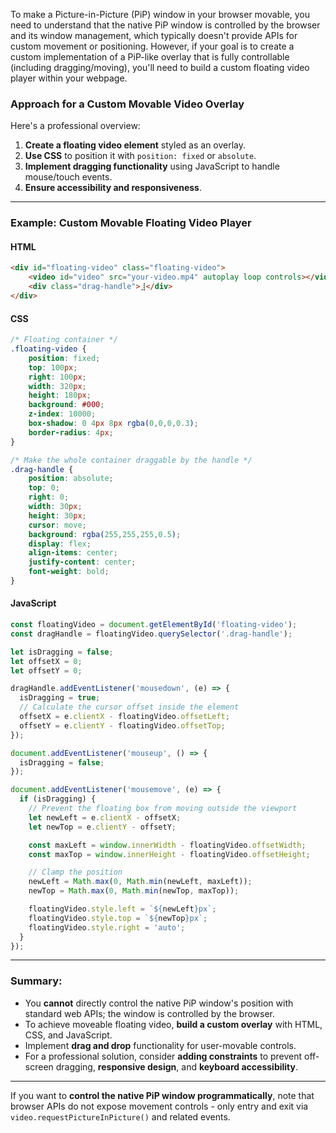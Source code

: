 To make a Picture-in-Picture (PiP) window in your browser movable, you need to understand that the native PiP window is controlled by the browser and its window management, which typically doesn't provide APIs for custom movement or positioning. However, if your goal is to create a custom implementation of a PiP-like overlay that is fully controllable (including dragging/moving), you'll need to build a custom floating video player within your webpage.

### Approach for a Custom Movable Video Overlay

Here's a professional overview:

1. **Create a floating video element** styled as an overlay.
2. **Use CSS** to position it with `position: fixed` or `absolute`.
3. **Implement dragging functionality** using JavaScript to handle mouse/touch events.
4. **Ensure accessibility and responsiveness**.

---

### Example: Custom Movable Floating Video Player

#### HTML
```html
<div id="floating-video" class="floating-video">
    <video id="video" src="your-video.mp4" autoplay loop controls></video>
    <div class="drag-handle">⣸</div>
</div>
```

#### CSS
```css
/* Floating container */
.floating-video {
    position: fixed;
    top: 100px;
    right: 100px;
    width: 320px;
    height: 180px;
    background: #000;
    z-index: 10000;
    box-shadow: 0 4px 8px rgba(0,0,0,0.3);
    border-radius: 4px;
}

/* Make the whole container draggable by the handle */
.drag-handle {
    position: absolute;
    top: 0;
    right: 0;
    width: 30px;
    height: 30px;
    cursor: move;
    background: rgba(255,255,255,0.5);
    display: flex;
    align-items: center;
    justify-content: center;
    font-weight: bold;
}
```

#### JavaScript
```js
const floatingVideo = document.getElementById('floating-video');
const dragHandle = floatingVideo.querySelector('.drag-handle');

let isDragging = false;
let offsetX = 0;
let offsetY = 0;

dragHandle.addEventListener('mousedown', (e) => {
  isDragging = true;
  // Calculate the cursor offset inside the element
  offsetX = e.clientX - floatingVideo.offsetLeft;
  offsetY = e.clientY - floatingVideo.offsetTop;
});

document.addEventListener('mouseup', () => {
  isDragging = false;
});

document.addEventListener('mousemove', (e) => {
  if (isDragging) {
    // Prevent the floating box from moving outside the viewport
    let newLeft = e.clientX - offsetX;
    let newTop = e.clientY - offsetY;

    const maxLeft = window.innerWidth - floatingVideo.offsetWidth;
    const maxTop = window.innerHeight - floatingVideo.offsetHeight;

    // Clamp the position
    newLeft = Math.max(0, Math.min(newLeft, maxLeft));
    newTop = Math.max(0, Math.min(newTop, maxTop));

    floatingVideo.style.left = `${newLeft}px`;
    floatingVideo.style.top = `${newTop}px`;
    floatingVideo.style.right = 'auto';
  }
});
```

---

### Summary:
- You **cannot** directly control the native PiP window's position with standard web APIs; the window is controlled by the browser.
- To achieve moveable floating video, **build a custom overlay** with HTML, CSS, and JavaScript.
- Implement **drag and drop** functionality for user-movable controls.
- For a professional solution, consider **adding constraints** to prevent off-screen dragging, **responsive design**, and **keyboard accessibility**.

---

If you want to **control the native PiP window programmatically**, note that browser APIs do not expose movement controls - only entry and exit via `video.requestPictureInPicture()` and related events.